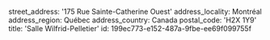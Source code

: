 street_address: '175 Rue Sainte-Catherine Ouest'
address_locality: Montréal
address_region: Québec
address_country: Canada
postal_code: 'H2X 1Y9'
title: 'Salle Wilfrid-Pelletier'
id: 199ec773-e152-487a-9fbe-ee69f099755f
